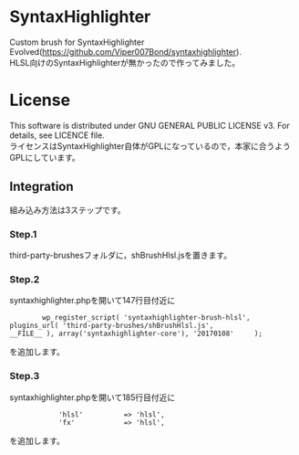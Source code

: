 ﻿# SyntaxHighlighter
Custom brush for SyntaxHighlighter Evolved(<https://github.com/Viper007Bond/syntaxhighlighter>).  
HLSL向けのSyntaxHighlighterが無かったので作ってみました。  

# License
This software is distributed under GNU GENERAL PUBLIC LICENSE v3. For details, see LICENCE file.  
ライセンスはSyntaxHighlighter自体がGPLになっているので，本家に合うようGPLにしています。  

## Integration
組み込み方法は3ステップです。  

### Step.1  
third-party-brushesフォルダに，shBrushHlsl.jsを置きます。  

### Step.2  
syntaxhighlighter.phpを開いて147行目付近に  

~~~~~{.php}
		wp_register_script( 'syntaxhighlighter-brush-hlsl',       plugins_url( 'third-party-brushes/shBrushHlsl.js',              __FILE__ ), array('syntaxhighlighter-core'), '20170108'     );
~~~~~

を追加します。

### Step.3  

syntaxhighlighter.phpを開いて185行目付近に  
~~~~~{.php}
			'hlsl'          => 'hlsl',
			'fx'            => 'hlsl',
~~~~~
を追加します。  


